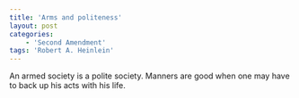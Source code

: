 ```yaml
---
title: 'Arms and politeness'
layout: post
categories:
    - 'Second Amendment'
tags: 'Robert A. Heinlein'
---
```


An armed society is a polite society. Manners are good when one may have to back up his acts with his life.